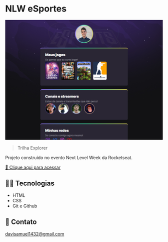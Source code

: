 # NLW eSportes  

![preview](./.github/preview.png)

> Trilha Explorer

Projeto construído no evento Next Level Week da Rocketseat.

[🔗 Clique aqui para acessar](https://davisamuelfb.github.io/nlw-esportes-explorer/)

##   👨‍💻   Tecnologias
- HTML
- CSS
- Git e Github

## 📧 Contato

davisamuel1432@gmail.com